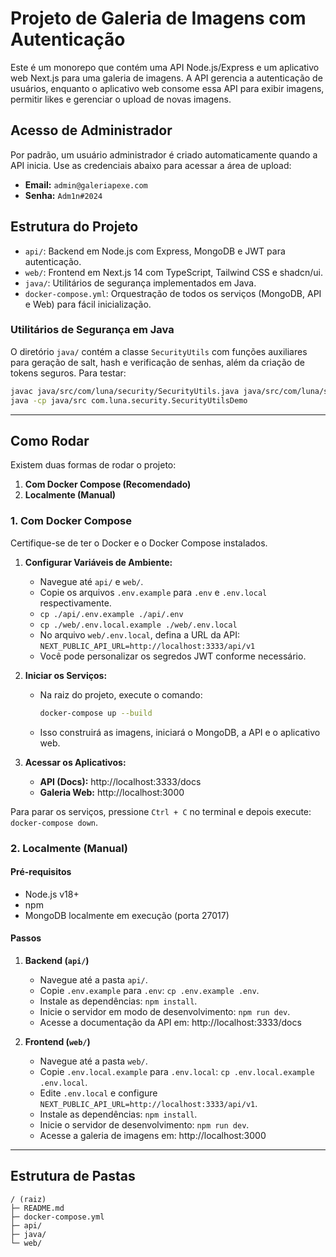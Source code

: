  
# Projeto de Galeria de Imagens com Autenticação

Este é um monorepo que contém uma API Node.js/Express e um aplicativo web Next.js para uma galeria de imagens. A API gerencia a autenticação de usuários, enquanto o aplicativo web consome essa API para exibir imagens, permitir likes e gerenciar o upload de novas imagens.

## Acesso de Administrador

Por padrão, um usuário administrador é criado automaticamente quando a API inicia.
Use as credenciais abaixo para acessar a área de upload:

- **Email:** `admin@galeriapexe.com`
- **Senha:** `Adm1n#2024`

## Estrutura do Projeto

- `api/`: Backend em Node.js com Express, MongoDB e JWT para autenticação.
- `web/`: Frontend em Next.js 14 com TypeScript, Tailwind CSS e shadcn/ui.
- `java/`: Utilitários de segurança implementados em Java.
- `docker-compose.yml`: Orquestração de todos os serviços (MongoDB, API e Web) para fácil inicialização.

### Utilitários de Segurança em Java

O diretório `java/` contém a classe `SecurityUtils` com funções auxiliares para geração de salt, hash e verificação de senhas, além da criação de tokens seguros. Para testar:

```bash
javac java/src/com/luna/security/SecurityUtils.java java/src/com/luna/security/SecurityUtilsDemo.java
java -cp java/src com.luna.security.SecurityUtilsDemo
```


---

## Como Rodar

Existem duas formas de rodar o projeto:

1.  **Com Docker Compose (Recomendado)**
2.  **Localmente (Manual)**

### 1. Com Docker Compose

Certifique-se de ter o Docker e o Docker Compose instalados.

1.  **Configurar Variáveis de Ambiente:**
    * Navegue até `api/` e `web/`.
    * Copie os arquivos `.env.example` para `.env` e `.env.local` respectivamente.
    * `cp ./api/.env.example ./api/.env`
    * `cp ./web/.env.local.example ./web/.env.local`
    * No arquivo `web/.env.local`, defina a URL da API:
      `NEXT_PUBLIC_API_URL=http://localhost:3333/api/v1`
    * Você pode personalizar os segredos JWT conforme necessário.

2.  **Iniciar os Serviços:**
    * Na raiz do projeto, execute o comando:
        ```bash
        docker-compose up --build
        ```
    * Isso construirá as imagens, iniciará o MongoDB, a API e o aplicativo web.

3.  **Acessar os Aplicativos:**
    * **API (Docs):** http://localhost:3333/docs
    * **Galeria Web:** http://localhost:3000

Para parar os serviços, pressione `Ctrl + C` no terminal e depois execute: `docker-compose down`.

### 2. Localmente (Manual)

#### Pré-requisitos

* Node.js v18+
* npm
* MongoDB localmente em execução (porta 27017)

#### Passos

1.  **Backend (`api/`)**
    * Navegue até a pasta `api/`.
    * Copie `.env.example` para `.env`: `cp .env.example .env`.
    * Instale as dependências: `npm install`.
    * Inicie o servidor em modo de desenvolvimento: `npm run dev`.
    * Acesse a documentação da API em: http://localhost:3333/docs

2.  **Frontend (`web/`)**
    * Navegue até a pasta `web/`.
    * Copie `.env.local.example` para `.env.local`: `cp .env.local.example .env.local`.
    * Edite `.env.local` e configure `NEXT_PUBLIC_API_URL=http://localhost:3333/api/v1`.
    * Instale as dependências: `npm install`.
    * Inicie o servidor de desenvolvimento: `npm run dev`.
    * Acesse a galeria de imagens em: http://localhost:3000

---

## Estrutura de Pastas

```
/ (raiz)
├─ README.md
├─ docker-compose.yml
├─ api/
├─ java/
└─ web/
```
